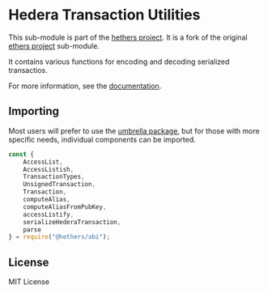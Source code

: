 Hedera Transaction Utilities
==============================

This sub-module is part of the [hethers project](https://github.com/hashgraph/hethers.js). It is a fork of the original [ethers project](https://github.com/ethers-io/ethers.js) sub-module.

It contains various functions for encoding and decoding serialized transactios.

For more information, see the [documentation](https://docs.hedera.com/hethers/application-programming-interface/utilities/transactions).


Importing
---------

Most users will prefer to use the [umbrella package](https://www.npmjs.com/package/@hashgraph/hethers),
but for those with more specific needs, individual components can be imported.

```javascript
const {
    AccessList,
    AccessListish,
    TransactionTypes,
    UnsignedTransaction,
    Transaction,
    computeAlias,
    computeAliasFromPubKey,
    accessListify,
    serializeHederaTransaction,
    parse
} = require("@hethers/abi");
```


License
-------

MIT License
